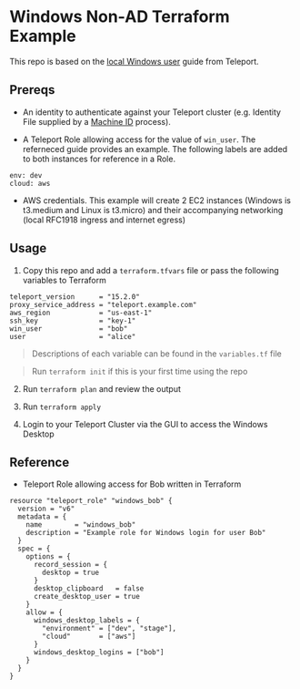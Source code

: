 # Windows Non-AD Terraform Example
This repo is based on the [local Windows user](https://goteleport.com/docs/desktop-access/getting-started/) guide from Teleport. 

## Prereqs
* An identity to authenticate against your Teleport cluster (e.g. Identity File supplied by a [Machine ID](https://goteleport.com/docs/machine-id/access-guides/terraform/) process). 

* A Teleport Role allowing access for the value of `win_user`. The referneced guide provides an example. The following labels are added to both instances for reference in a Role.

```
env: dev
cloud: aws
```

* AWS credentials. This example will create 2 EC2 instances (Windows is t3.medium and Linux is t3.micro) and their accompanying networking (local RFC1918 ingress and internet egress)


## Usage
1. Copy this repo and add a `terraform.tfvars` file or pass the following variables to Terraform 

```
teleport_version      = "15.2.0"
proxy_service_address = "teleport.example.com"
aws_region            = "us-east-1"
ssh_key               = "key-1"
win_user              = "bob"
user                  = "alice"
```

> Descriptions of each variable can be found in the `variables.tf` file

> Run `terraform init` if this is your first time using the repo

2. Run `terraform plan` and review the output

3. Run `terraform apply` 

4. Login to your Teleport Cluster via the GUI to access the Windows Desktop

## Reference

* Teleport Role allowing access for Bob written in Terraform

```
resource "teleport_role" "windows_bob" {
  version = "v6"
  metadata = {
    name        = "windows_bob"
    description = "Example role for Windows login for user Bob"
  }
  spec = {
    options = {
      record_session = {
        desktop = true
      }
      desktop_clipboard   = false
      create_desktop_user = true
    }
    allow = {
      windows_desktop_labels = {
        "environment" = ["dev", "stage"],
        "cloud"       = ["aws"]
      }
      windows_desktop_logins = ["bob"]
    }
  }
}
```